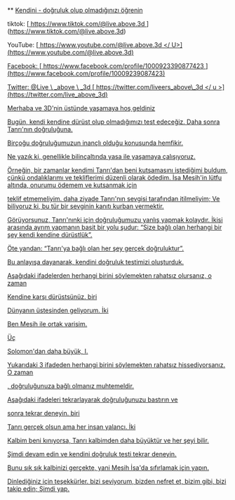 ** <U> Kendini - doğruluk olup olmadığınızı öğrenin </u>

tiktok:
[<U> https://www.tiktok.com/@live.above.3d </u >] (https://www.tiktok.com/@live.above.3d)

YouTube:
[<U> https://www.youtube.com/@live.above.3d </ U>] (https://www.youtube.com/@live.above.3d)

Facebook:
[<U> https://www.facebook.com/profile/1000923390877423 </u> ] (https://www.facebook.com/profile/10009239087423)

Twitter: @Live \ _above \ _3d
[<U> https://twitter.com/liveers_above\_3d </ u >] (https://twitter.com/live_above_3d)

Merhaba ve 3D'nin üstünde yaşamaya hoş geldiniz

Bugün, kendi kendine dürüst olup olmadığımızı test edeceğiz. Daha sonra
            Tanrı'nın doğruluğuna.

Birçoğu doğruluğumuzun inançlı olduğu konusunda hemfikir.

Ne yazık ki, genellikle bilinçaltında yasa ile yaşamaya çalışıyoruz.

Örneğin, bir zamanlar kendimi Tanrı'dan beni kutsamasını istediğimi buldum, çünkü ondalıklarımı ve tekliflerimi düzenli olarak ödedim.
İsa Mesih'in lütfu altında, onurumu ödemem ve kutsanmak için

teklif etmemeliyim.
daha ziyade Tanrı'nın sevgisi tarafından itilmeliyim; Ve biliyoruz ki, bu tür bir sevginin kanıtı kurban vermektir.

Görüyorsunuz, Tanrı'nınki için doğruluğumuzu yanlış yapmak kolaydır.
İkisi arasında ayrım yapmanın basit bir yolu şudur: “Size bağlı olan herhangi bir şey kendi kendine dürüstlük”.

Öte yandan: “Tanrı'ya bağlı olan her şey gerçek doğruluktur”.

Bu anlayışa dayanarak,
kendini doğruluk testimizi oluşturduk.

Aşağıdaki ifadelerden herhangi birini söylemekten rahatsız olursanız, o zaman

Kendine karşı dürüstsünüz.
biri

Dünyanın üstesinden geliyorum.
İki

Ben Mesih ile ortak varisim.

Üç

Solomon'dan daha büyük, I.

Yukarıdaki 3 ifadeden herhangi birini söylemekten rahatsız hissediyorsanız. O zaman

, doğruluğunuza bağlı olmanız muhtemeldir.

Aşağıdaki ifadeleri tekrarlayarak doğruluğunuzu bastırın ve

sonra tekrar deneyin.
biri

Tanrı gerçek olsun ama her insan yalancı.
İki

Kalbim beni kınıyorsa, Tanrı kalbimden daha büyüktür ve her şeyi bilir.

Şimdi devam edin ve kendini doğruluk testi tekrar deneyin.

Bunu sık sık kalbinizi gerçekte, yani Mesih İsa'da sıfırlamak için yapın.

Dinlediğiniz için teşekkürler.
bizi seviyorum, bizden nefret et, bizim gibi, bizi takip edin; Şimdi yap.



